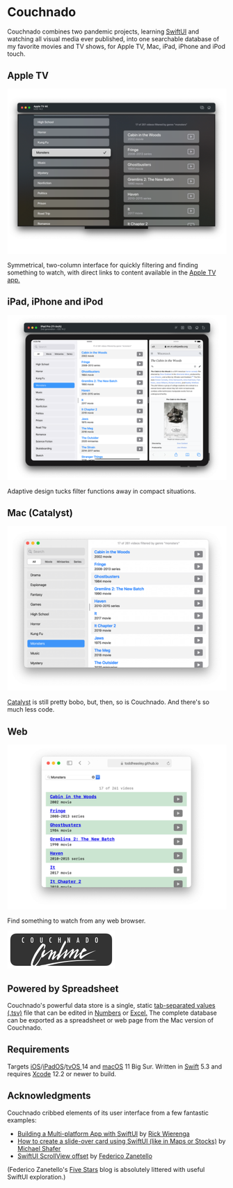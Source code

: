 # Couchnado

Couchnado combines two pandemic projects, learning [SwiftUI](https://developer.apple.com/xcode/swiftui) and watching all visual media ever published, into one searchable database of my favorite movies and TV shows, for Apple TV, Mac, iPad, iPhone and iPod touch.

## Apple TV

![](Couchnado/CouchnadoTV.png)

Symmetrical, two-column interface for quickly filtering and finding something to watch, with direct links to content available in the [Apple TV app.](https://www.apple.com/apple-tv-app)

## iPad, iPhone and iPod

![](Couchnado/Couchnado.png)

Adaptive design tucks filter functions away in compact situations.

## Mac (Catalyst)

![](Couchnado/CouchnadoMac.png)

[Catalyst](https://developer.apple.com/mac-catalyst) is still pretty bobo, but, then, so is Couchnado. And there's so much less code.

## Web

![](Couchnado/CouchnadoWeb.png)

Find something to watch from any web browser.

[![Couchnado Online](Couchnado/Couchnado.svg)](https://toddheasley.github.io/couchnado)

## Powered by Spreadsheet

Couchnado's powerful data store is a single, static [tab-separated values (.tsv)](https://en.wikipedia.org/wiki/Tab-separated_values) file that can be edited in [Numbers](https://www.apple.com/numbers) or [Excel.](https://www.microsoft.com/en-ww/microsoft-365/excel) The complete database can be exported as a spreadsheet or web page from the Mac version of Couchnado.

## Requirements

Targets [iOS](https://developer.apple.com/ios)/[iPadOS](https://developer.apple.com/ipad)/[tvOS ](https://developer.apple.com/tvos) 14 and [macOS](https://developer.apple.com/macos) 11 Big Sur. Written in [Swift](https://developer.apple.com/documentation/swift) 5.3 and requires [Xcode](https://developer.apple.com/xcode) 12.2 or newer to build.

## Acknowledgments

Couchnado cribbed elements of its user interface from a few fantastic examples:

* [Building a Multi-platform App with SwiftUI](https://heartbeat.fritz.ai/building-a-multi-platform-app-with-swiftui-5336bce94689) by [Rick Wierenga](https://gist.github.com/rickwierenga)
* [How to create a slide-over card using SwiftUI (like in Maps or Stocks)](https://www.mozzafiller.com/posts/swiftui-slide-over-card-like-maps-stocks) by [Michael Shafer](https://github.com/mshafer)
* [SwiftUI ScrollView offset](https://fivestars.blog/swiftui/scrollview-offset.html) by [Federico Zanetello](https://github.com/zntfdr)

(Federico Zanetello's [Five Stars](https://fivestars.blog) blog is absolutely littered with useful SwiftUI exploration.)
